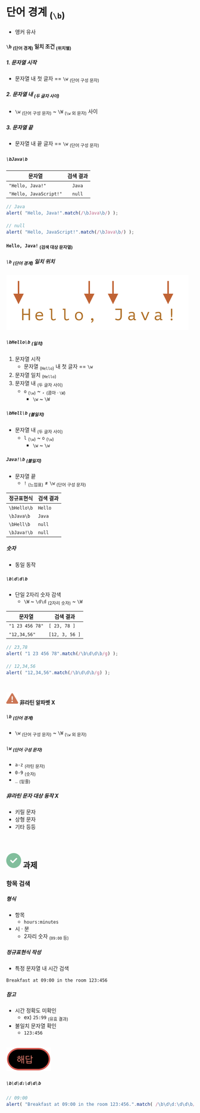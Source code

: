 단어 경계 <sub>(`\b`)</sub>
====
- 앵커 유사

#### `\b` <sub>(단어 경계)</sub> 일치 조건 <sub>(위치별)</sub>

##### 1. 문자열 시작
- 문자열 내 첫 글자 == `\w` <sub>(단어 구성 문자)</sub>

##### 2. 문자열 내 <sub>(두 글자 사이)</sub>
- `\w` <sub>(단어 구성 문자)</sub> ~ `\W` <sub>(`\w` 외 문자)</sub> 사이

##### 3. 문자열 끝
- 문자열 내 끝 글자 == `\w` <sub>(단어 구성 문자)</sub>

##### `\bJava\b`

|문자열|검색 결과|
|---|:---:|
|`"Hello, Java!"`|`Java`|
|`"Hello, JavaScript!"`|`null`|

```javascript
// Java
alert( "Hello, Java!".match(/\bJava\b/) );

// null
alert( "Hello, JavaScript!".match(/\bJava\b/) );
```

#### `Hello, Java!` <sub>(검색 대상 문자열)</sub>

##### `\b` <sub>(단어 경계)</sub> 일치 위치

![hello-java-boundaries](../../images/03/07/06/hello-java-boundaries.svg)

##### `\bHello\b` <sub>(일치)</sub>
1. 문자열 시작
    - 문자열 <sub>(`Hello`)</sub> 내 첫 글자 == `\w`
2. 문자열 일치 <sub>(`Hello`)</sub>
3. 문자열 내 <sub>(두 글자 사이)</sub>
    - `o` <sub>(`\w`)</sub> ~ `,` <sub>(콤마 · `\W`)</sub>
      - `\w` ~ `\W`

##### `\bHell\b` <sub>(불일치)</sub>
- 문자열 내 <sub>(두 글자 사이)</sub>
  - `l` <sub>(`\w`)</sub> ~ `o` <sub>(`\w`)</sub>
    - `\w` ~ `\w`

##### `Java!\b` <sub>(불일치)</sub>
- 문자열 끝
  - `!` <sub>(느낌표)</sub> ≠ `\w` <sub>(단어 구성 문자)</sub>

|정규표현식|검색 결과|
|---|---|
|`\bHello\b`|`Hello`|
|`\bJava\b`|`Java`|
|`\bHell\b`|`null`|
|`\bJava!\b`|`null`|

##### 숫자
- 동일 동작

##### `\b\d\d\b`
- 단일 2자리 숫자 감색
  - `\W` ~ `\d\d` <sub>(2자리 숫자)</sub> ~ `\W`

|문자열|검색 결과|
|---|---|
|`"1 23 456 78"`|`[ 23, 78 ]`|
|`"12,34,56"`|`[12, 3, 56 ]`|

```javascript
// 23,78
alert( "1 23 456 78".match(/\b\d\d\b/g) );

// 12,34,56
alert( "12,34,56".match(/\b\d\d\b/g) );
```

<br />

<img src="../../images/commons/icons/triangle-exclamation-solid.svg" /> **非라틴 알파벳 X**

##### `\b` <sub>(단어 경계)</sub>
- `\w` <sub>(단어 구성 문자)</sub> ~ `\W` <sub>(`\w` 외 문자)</sub>

##### `\w` <sub>(단어 구성 문자)</sub>
- `a-z` <sub>(라틴 문자)</sub>
- `0-9` <sub>(숫자)</sub>
- `_` <sub>(밑줄)</sub>

##### 非라틴 문자 대상 동작 X
- 키릴 문자
- 상형 문자
- 기타 등등

<br />

## <img src="../../images/commons/icons/circle-check-solid.svg" /> 과제

### 항목 검색

##### 형식
- 항목
  - `hours:minutes`
- 시 · 분
  - 2자리 숫자 <sub>(`09:00` 등)</sub>

##### 정규표현식 작성
- 특정 문자열 내 시간 검색
```
Breakfast at 09:00 in the room 123:456
```

##### 참고
- 시간 정확도 미확인
  - ex\) `25:99` <sub>(유효 결과)</sub>
- 불일치 문자열 확인
  - `123:456`

<br />

<img src="../../images/commons/icons/circle-answer.svg" />

##### `\b\d\d:\d\d\b`
```javascript
// 09:00
alert( "Breakfast at 09:00 in the room 123:456.".match( /\b\d\d:\d\d\b/ ) );
```
